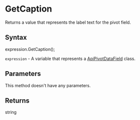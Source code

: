 # GetCaption

Returns a value that represents the label text for the pivot field.

## Syntax

expression.GetCaption();

`expression` - A variable that represents a [ApiPivotDataField](../ApiPivotDataField.md) class.

## Parameters

This method doesn't have any parameters.

## Returns

string